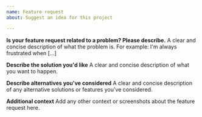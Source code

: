 ```yaml
---
name: Feature request
about: Suggest an idea for this project

---
```


**Is your feature request related to a problem? Please describe.**
A clear and concise description of what the problem is. For example: I'm always frustrated when [...]

**Describe the solution you'd like**
A clear and concise description of what you want to happen.

**Describe alternatives you've considered**
A clear and concise description of any alternative solutions or features you've considered.

**Additional context**
Add any other context or screenshots about the feature request here.